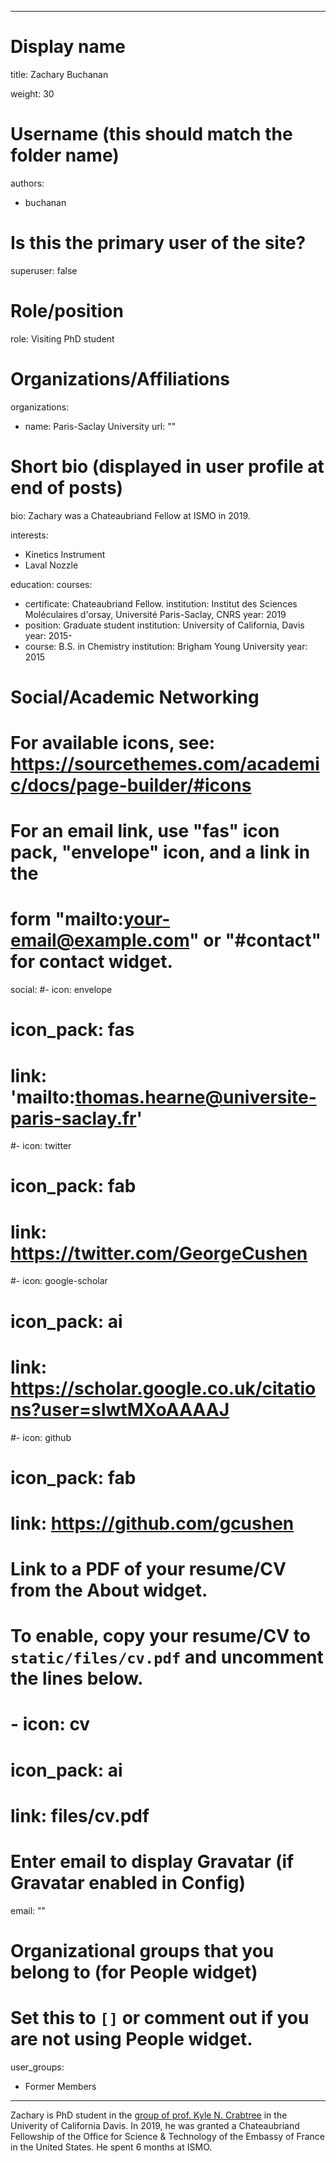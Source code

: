 
---
# Display name
title: Zachary Buchanan

weight: 30

# Username (this should match the folder name)
authors:
- buchanan

# Is this the primary user of the site?
superuser: false

# Role/position
role: Visiting PhD student

# Organizations/Affiliations
organizations:
- name: Paris-Saclay University 
  url: ""

# Short bio (displayed in user profile at end of posts)
bio: Zachary was a Chateaubriand Fellow at ISMO in 2019.

interests:
- Kinetics Instrument
- Laval Nozzle


education:
  courses:
  - certificate: Chateaubriand Fellow.
    institution: Institut des Sciences Moléculaires d'orsay, Université Paris-Saclay, CNRS
    year: 2019
  - position: Graduate student
    institution: University of California, Davis
    year: 2015-
  - course: B.S. in Chemistry
    institution: Brigham Young University
    year: 2015

# Social/Academic Networking
# For available icons, see: https://sourcethemes.com/academic/docs/page-builder/#icons
#   For an email link, use "fas" icon pack, "envelope" icon, and a link in the
#   form "mailto:your-email@example.com" or "#contact" for contact widget.
social:
#- icon: envelope
#  icon_pack: fas
#  link: 'mailto:thomas.hearne@universite-paris-saclay.fr'
#- icon: twitter
#  icon_pack: fab
#  link: https://twitter.com/GeorgeCushen
#- icon: google-scholar
#  icon_pack: ai
#  link: https://scholar.google.co.uk/citations?user=sIwtMXoAAAAJ
#- icon: github
#  icon_pack: fab
#  link: https://github.com/gcushen
# Link to a PDF of your resume/CV from the About widget.
# To enable, copy your resume/CV to `static/files/cv.pdf` and uncomment the lines below.
# - icon: cv
#   icon_pack: ai
#   link: files/cv.pdf

# Enter email to display Gravatar (if Gravatar enabled in Config)
email: ""

# Organizational groups that you belong to (for People widget)
#   Set this to `[]` or comment out if you are not using People widget.
user_groups:
- Former Members
---

Zachary is PhD student in the [group of prof. Kyle N. Crabtree](https://crabtreelab.ucdavis.edu/) in the Univerity of California Davis. In 2019, he was granted a Chateaubriand Fellowship of the Office for Science & Technology of the Embassy of France in the United States. He spent 6 months at ISMO.
